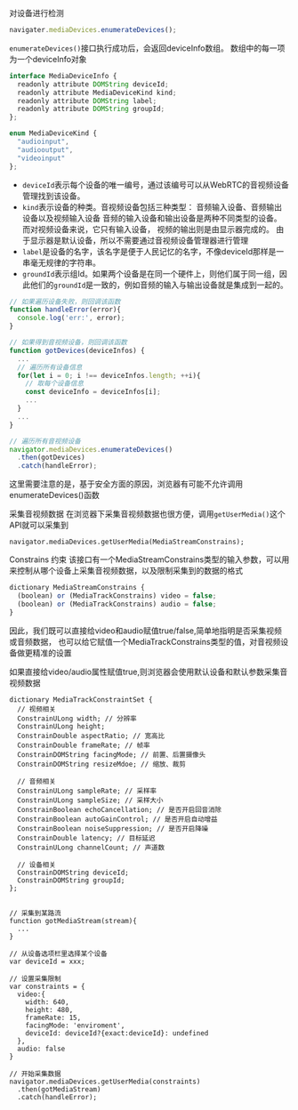 对设备进行检测

```js
navigater.mediaDevices.enumerateDevices();
```
``enumerateDevices()``接口执行成功后，会返回deviceInfo数组。
数组中的每一项为一个deviceInfo对象

```js
interface MediaDeviceInfo {
  readonly attribute DOMString deviceId;
  readonly attribute MediaDeviceKind kind;
  readonly attribute DOMString label;
  readonly attribute DOMString groupId;
};

enum MediaDeviceKind {
  "audioinput",
  "audiooutput",
  "videoinput"
};
```

- ``deviceId``表示每个设备的唯一编号，通过该编号可以从WebRTC的音视频设备管理找到该设备。
- ``kind``表示设备的种类。音视频设备包括三种类型： 音频输入设备、音频输出设备以及视频输入设备
  音频的输入设备和输出设备是两种不同类型的设备。
  而对视频设备来说，它只有输入设备，
  视频的输出则是由显示器完成的。
  由于显示器是默认设备，所以不需要通过音视频设备管理器进行管理
- ``label``是设备的名字，该名字是便于人民记忆的名字，不像deviceId那样是一串毫无规律的字符串。
- ``groundId``表示组Id。如果两个设备是在同一个硬件上，则他们属于同一组，因此他们的``groundId``是一致的，例如音频的输入与输出设备就是集成到一起的。


```js
// 如果遍历设备失败，则回调该函数
function handleError(error){
  console.log('err:', error);
}

// 如果得到音视频设备，则回调该函数
function gotDevices(deviceInfos) {
  ...
  // 遍历所有设备信息
  for(let i = 0; i !== deviceInfos.length; ++i){
    // 取每个设备信息
    const deviceInfo = deviceInfos[i];
    ...
  }
  ...
}

// 遍历所有音视频设备
navigator.mediaDevices.enumerateDevices()
  .then(gotDevices)
  .catch(handleError);
```
这里需要注意的是，基于安全方面的原因，浏览器有可能不允许调用enumerateDevices()函数

采集音视频数据
在浏览器下采集音视频数据也很方便，调用``getUserMedia()``这个API就可以采集到
```
navigator.mediaDevices.getUserMedia(MediaStreamConstrains);
```
Constrains 约束
该接口有一个MediaStreamConstrains类型的输入参数，可以用来控制从哪个设备上采集音视频数据，以及限制采集到的数据的格式

```js
dictionary MediaStreamConstrains {
  (boolean) or (MediaTrackConstrains) video = false;
  (boolean) or (MediaTrackConstrains) audio = false;
}
```
因此，我们既可以直接给video和audio赋值true/false,简单地指明是否采集视频或音频数据，
也可以给它赋值一个MediaTrackConstrains类型的值，对音视频设备做更精准的设置

如果直接给video/audio属性赋值true,则浏览器会使用默认设备和默认参数采集音视频数据

```
dictionary MediaTrackConstraintSet {
  // 视频相关
  ConstrainULong width; // 分辨率
  ConstrainULong height;
  ConstrainDouble aspectRatio; // 宽高比
  ConstrainDouble frameRate; // 帧率
  ConstrainDOMString facingMode; // 前置、后置摄像头
  ConstrainDOMString resizeMdoe; // 缩放、裁剪
  
  // 音频相关
  ConstrainULong sampleRate; // 采样率
  ConstrainULong sampleSize; // 采样大小
  ConstrainBoolean echoCancellation; // 是否开启回音消除
  ConstrainBoolean autoGainControl; // 是否开启自动增益
  ConstrainBoolean noiseSuppression; // 是否开启降噪
  ConstrainDouble latency; // 目标延迟
  ConstrainULong channelCount; // 声道数
  
  // 设备相关
  ConstrainDOMString deviceId;
  ConstrainDOMString groupId;
};


// 采集到某路流
function gotMediaStream(stream){
  ...
}

// 从设备选项栏里选择某个设备
var deviceId = xxx;

// 设置采集限制
var constraints = {
  video:{
    width: 640,
    height: 480,
    frameRate: 15,
    facingMode: 'enviroment',
    deviceId: deviceId?{exact:deviceId}: undefined
  },
  audio: false
}

// 开始采集数据
navigator.mediaDevices.getUserMedia(constraints)
  .then(gotMediaStream)
  .catch(handleError);
```


